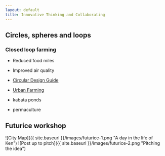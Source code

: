 ```yaml
---
layout: default
title: Innovative Thinking and Collaborating
---
```


## Circles, spheres and loops

### Closed loop farming
* Reduced food miles
* Improved air quality

* [Circular Design Guide](https://www.circulardesignguide.com)

* [Urban Farming](https://futurism.com/urban-farming-future-agriculture/amp/)
* kabata ponds
* permaculture

## Futurice workshop

![City Map]({{ site.baseurl }}/images/futurice-1.png "A day in the life of Ken")
![Post up to pitch]({{ site.baseurl }}/images/futurice-2.png "Pitching the idea")
